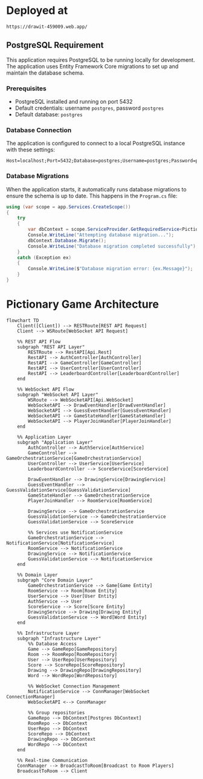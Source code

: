 # Deployed at
    https://drawit-459009.web.app/

## PostgreSQL Requirement

This application requires PostgreSQL to be running locally for development. The application uses Entity Framework Core migrations to set up and maintain the database schema.

### Prerequisites
- PostgreSQL installed and running on port 5432
- Default credentials: username `postgres`, password `postgres`
- Default database: `postgres`

### Database Connection
The application is configured to connect to a local PostgreSQL instance with these settings:
```
Host=localhost;Port=5432;Database=postgres;Username=postgres;Password=postgres;
```

### Database Migrations
When the application starts, it automatically runs database migrations to ensure the schema is up to date. This happens in the `Program.cs` file:

```csharp
using (var scope = app.Services.CreateScope())
{
    try
    {
        var dbContext = scope.ServiceProvider.GetRequiredService<PictionaryDbContext>();
        Console.WriteLine("Attempting database migration...");
        dbContext.Database.Migrate();
        Console.WriteLine("Database migration completed successfully");
    }
    catch (Exception ex)
    {
        Console.WriteLine($"Database migration error: {ex.Message}");
    }
}
```

# Pictionary Game Architecture


```mermaid
flowchart TD
    Client([Client]) --> RESTRoute[REST API Request]
    Client --> WSRoute[WebSocket API Request]
    
    %% REST API Flow
    subgraph "REST API Layer"
        RESTRoute --> RestAPI[Api.Rest]
        RestAPI --> AuthController[AuthController]
        RestAPI --> GameController[GameController]
        RestAPI --> UserController[UserController]
        RestAPI --> LeaderboardController[LeaderboardController]
    end
    
    %% WebSocket API Flow
    subgraph "WebSocket API Layer"
        WSRoute --> WebSocketAPI[Api.WebSocket]
        WebSocketAPI --> DrawEventHandler[DrawEventHandler]
        WebSocketAPI --> GuessEventHandler[GuessEventHandler]
        WebSocketAPI --> GameStateHandler[GameStateHandler]
        WebSocketAPI --> PlayerJoinHandler[PlayerJoinHandler]
    end
    
    %% Application Layer
    subgraph "Application Layer"
        AuthController --> AuthService[AuthService]
        GameController --> GameOrchestrationService[GameOrchestrationService]
        UserController --> UserService[UserService]
        LeaderboardController --> ScoreService[ScoreService]
        
        DrawEventHandler --> DrawingService[DrawingService]
        GuessEventHandler --> GuessValidationService[GuessValidationService]
        GameStateHandler --> GameOrchestrationService
        PlayerJoinHandler --> RoomService[RoomService]
        
        DrawingService --> GameOrchestrationService
        GuessValidationService --> GameOrchestrationService
        GuessValidationService --> ScoreService
        
        %% Services use NotificationService
        GameOrchestrationService --> NotificationService[NotificationService]
        RoomService --> NotificationService
        DrawingService --> NotificationService
        GuessValidationService --> NotificationService
    end
    
    %% Domain Layer
    subgraph "Core Domain Layer"
        GameOrchestrationService --> Game[Game Entity]
        RoomService --> Room[Room Entity]
        UserService --> User[User Entity]
        AuthService --> User
        ScoreService --> Score[Score Entity]
        DrawingService --> Drawing[Drawing Entity]
        GuessValidationService --> Word[Word Entity]
    end
    
    %% Infrastructure Layer
    subgraph "Infrastructure Layer"
        %% Database Access
        Game --> GameRepo[GameRepository]
        Room --> RoomRepo[RoomRepository]
        User --> UserRepo[UserRepository]
        Score --> ScoreRepo[ScoreRepository]
        Drawing --> DrawingRepo[DrawingRepository]
        Word --> WordRepo[WordRepository]
        
        %% WebSocket Connection Management
        NotificationService --> ConnManager[WebSocket ConnectionManager]
        WebSocketAPI <--> ConnManager
        
        %% Group repositories
        GameRepo --> DbContext[Postgres DbContext]
        RoomRepo --> DbContext
        UserRepo --> DbContext
        ScoreRepo --> DbContext
        DrawingRepo --> DbContext
        WordRepo --> DbContext
    end
    
    %% Real-time Communication
    ConnManager --> BroadcastToRoom[Broadcast to Room Players]
    BroadcastToRoom --> Client